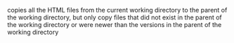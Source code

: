 copies all the HTML files from the current working directory to the parent of the working directory, but only copy files that did not exist in the parent of the working directory or were newer than the versions in the parent of the working directory
